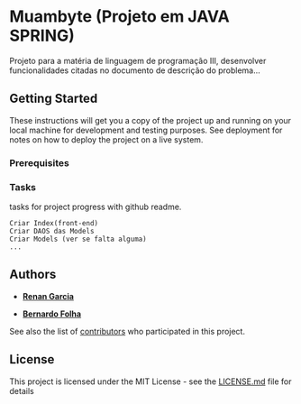 # Muambyte (Projeto em JAVA SPRING)

Projeto para a matéria de linguagem de programação III, desenvolver funcionalidades citadas no documento de descrição do problema...

## Getting Started

These instructions will get you a copy of the project up and running on your local machine for development and testing purposes. See deployment for notes on how to deploy the project on a live system.

### Prerequisites

### Tasks

tasks for project progress with github readme.

```
Criar Index(front-end)
Criar DAOS das Models
Criar Models (ver se falta alguma)
...
```

## Authors

* **[Renan Garcia](https://github.com/renangarciasoz)**

* **[Bernardo Folha](https://github.com/asdassasd)**

See also the list of [contributors](https://github.com/renangarciasoz/Muambyte/graphs/contributors) who participated in this project.

## License

This project is licensed under the MIT License - see the [LICENSE.md](LICENSE.md) file for details